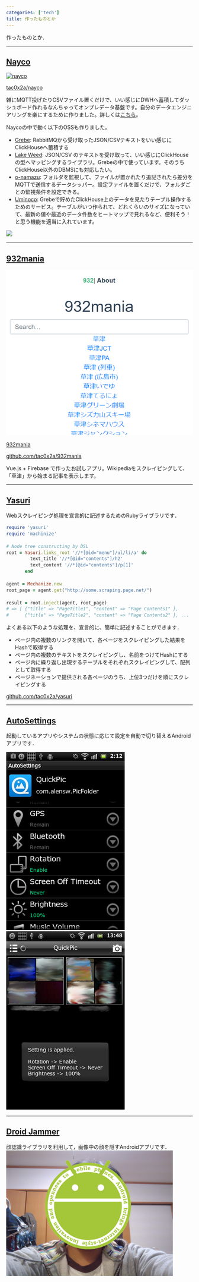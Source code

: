 ```yaml
---
categories: ['tech']
title: 作ったものとか
---
```



作ったものとか．

---
## [Nayco](https://github.com/tac0x2a/nayco)

[![nayco](https://raw.githubusercontent.com/tac0x2a/nayco/master/doc/img/nayco.svg)](https://github.com/tac0x2a/nayco)

[tac0x2a/nayco](https://github.com/tac0x2a/932_mania)

雑にMQTT投げたりCSVファイル置くだけで、いい感じにDWHへ蓄積してダッシュボード作れるなんちゃってオンプレデータ基盤です。自分のデータエンジニアリングを楽にするために作りました。詳しくは[こちら](/post/2020-08-17-nayco-first-release/)。


Naycoの中で動く以下のOSSも作りました。
+ [Grebe](https://github.com/tac0x2a/grebe): RabbitMQから受け取ったJSON/CSVテキストをいい感じにClickHouseへ蓄積する
+ [Lake Weed](https://github.com/tac0x2a/lake_weed): JSON/CSV のテキストを受け取って、いい感じにClickHouseの型へマッピングするライブラリ。Grebeの中で使っています。そのうちClickHouse以外のDBMSにも対応したい。
+ [o-namazu](https://github.com/tac0x2a/o-namazu): フォルダを監視して、ファイルが置かれたり追記されたら差分をMQTTで送信するデータシッパー。設定ファイルを置くだけで、フォルダごとの監視条件を設定できる。
+ [Uminoco](https://github.com/tac0x2a/nayco/tree/master/uminoco): Grebeで貯めたClickHouse上のデータを見たりテーブル操作するためのサービス。テーブルがいつ作られて、どれくらいのサイズになっていて、最新の値や最近のデータ件数をヒートマップで見れるなど、便利そう！と思う機能を適当に入れています。

![](https://raw.githubusercontent.com/tac0x2a/nayco/master/doc/img/hello_nayco_table.png)

---
## [932mania](https://932mania.tac42.net)
![932mania](932mania.png)

[932mania](https://932mania.tac42.net)

[github.com/tac0x2a/932mania](https://github.com/tac0x2a/932_mania)


Vue.js + Firebase で作ったお試しアプリ。Wikipediaをスクレイピングして、「草津」から始まる記事を表示します。



---
## [Yasuri](https://github.com/tac0x2a/yasuri)
Webスクレイピング処理を宣言的に記述するためのRubyライブラリです．

```ruby
require 'yasuri'
require 'machinize'

# Node tree constructing by DSL
root = Yasuri.links_root '//*[@id="menu"]/ul/li/a' do
         text_title '//*[@id="contents"]/h2'
         text_content '//*[@id="contents"]/p[1]'
       end

agent = Mechanize.new
root_page = agent.get("http://some.scraping.page.net/")

result = root.inject(agent, root_page)
# => [ {"title" => "PageTitle1", "content" => "Page Contents1" },
#      {"title" => "PageTitle2", "content" => "Page Contents2" }, ...  ]

```


よくある以下のような処理を、宣言的に、簡単に記述することができます．

+ ページ内の複数のリンクを開いて、各ページをスクレイピングした結果をHashで取得する
+ ページ内の複数のテキストをスクレイピングし、名前をつけてHashにする
+ ページ内に繰り返し出現するテーブルをそれぞれスクレイピングして、配列として取得する
+ ページネーションで提供される各ページのうち、上位3つだけを順にスクレイピングする

[github.com/tac0x2a/yasuri](https://github.com/tac0x2a/yasuri)

---
## [AutoSettings](https://play.google.com/store/apps/details?id=net.tac42.auto_settings)
起動しているアプリやシステムの状態に応じて設定を自動で切り替えるAndroidアプリです．

![](./autosettings_01.png)
![](./autosettings_02.png)

---
## [Droid Jammer](https://play.google.com/store/apps/details?id=jp.dip.wt.lmm)
顔認識ライブラリを利用して，画像中の顔を隠すAndroidアプリです．
![](./droidjammer_01.png)

